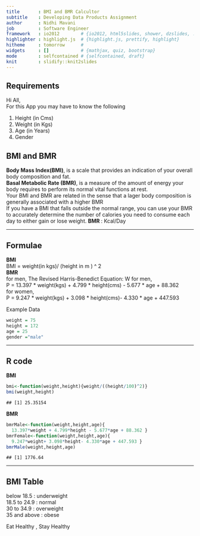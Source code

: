 ```yaml
---
title       : BMI and BMR Calcultor
subtitle    : Developing Data Products Assignment
author      : Nidhi Mavani  
job         : Software Engineer
framework   : io2012        # {io2012, html5slides, shower, dzslides, ...}
highlighter : highlight.js  # {highlight.js, prettify, highlight}
hitheme     : tomorrow      # 
widgets     : []            # {mathjax, quiz, bootstrap}
mode        : selfcontained # {selfcontained, draft}
knit        : slidify::knit2slides
---
```




## Requirements

Hi All,  
For this App you may have to know the following     
1. Height (in Cms)  
2. Weight (in Kgs)  
3. Age (in Years)  
4. Gender  

## BMI and BMR  
<b>Body Mass Index(BMI)</b>, is a scale that provides an indication of your overall body composition and fat.   
<b>Basal Metabolic Rate (BMR)</b>, is a measure of the amount of energy your body requires to perform its normal vital functions at rest.  
Your BMI and BMR are related in the sense that a lager body composition is generally associated with a higher BMR  
If you have a BMI that falls outside the normal range, you can use your BMR to accurately determine the number of calories you need to consume each day to either gain or lose weight.
<b> BMR </b> : Kcal/Day 

---
    
## Formulae    

<b> BMI </b>  
BMI = weight(in kgs)/ (height in m ) ^ 2  
<b> BMR </b>   
for men, 
The Revised Harris-Benedict Equation:
W
for men,  
P = 13.397 * weight(kgs) + 4.799 * height(cms) - 5.677 * age + 88.362  
for women,    
P = 9.247 * weight(kgs) + 3.098 * height(cms)- 4.330 * age + 447.593   

Example Data  

```r
weight = 75
height = 172
age = 25
gender ="male"
```

---    
## R code 
<b> BMI </b>    

```r
bmi<-function(weight,height){weight/((height/100)^2)}
bmi(weight,height)
```

```
## [1] 25.35154
```
<b> BMR </b>  

```r
bmrMale<-function(weight,height,age){
  13.397*weight + 4.799*height - 5.677*age + 88.362 }
bmrFemale<-function(weight,height,age){
  9.247*weight+ 3.098*height- 4.330*age + 447.593 }
bmrMale(weight,height,age)
```

```
## [1] 1776.64
```

---
    
## BMI Table
below 18.5   : underweight  
18.5 to 24.9 : normal  
30 to 34.9   : overweight  
35 and above : obese


Eat Healthy , Stay Healthy   

